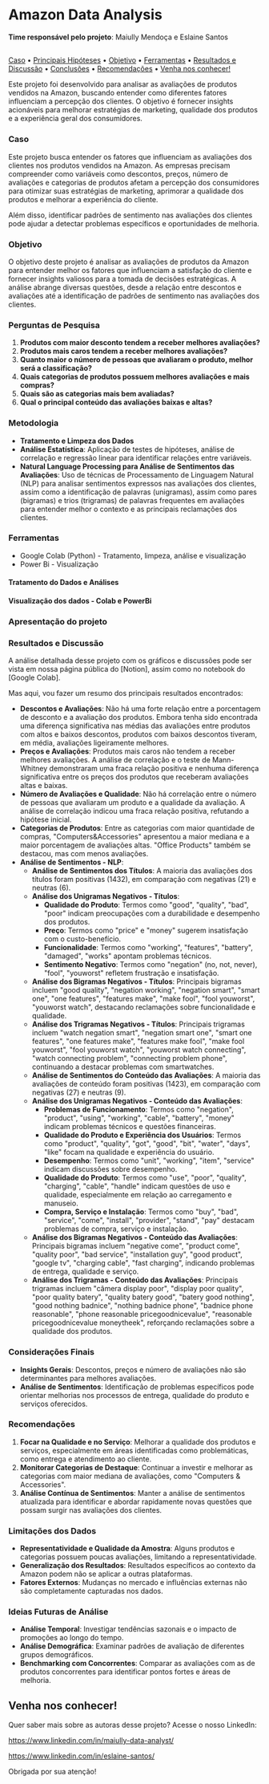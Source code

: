 
<h1 style="display: flex; align-items: center;">  Amazon Data Analysis </h1>

**Time responsável pelo projeto**: Maiully Mendoça e Eslaine Santos
##

<p align="center">
 
[Caso](#caso)  •  [Principais Hipóteses](#principais-hipóteses)  •  [Objetivo](#objetivo)  •  [Ferramentas](#ferramentas)   •  [Resultados e Discussão](#resultados-e-discussão)  •  [Conclusões](#conclusões)  •  [Recomendações](#recomendações)  •  [Venha nos conhecer!](#venha-nos-conhecer)

</p>

Este projeto foi desenvolvido para analisar as avaliações de produtos vendidos na Amazon, buscando entender como diferentes fatores influenciam a percepção dos clientes. O objetivo é fornecer insights acionáveis para melhorar estratégias de marketing, qualidade dos produtos e a experiência geral dos consumidores.


### Caso

Este projeto busca entender os fatores que influenciam as avaliações dos clientes nos produtos vendidos na Amazon. As empresas precisam compreender como variáveis como descontos, preços, número de avaliações e categorias de produtos afetam a percepção dos consumidores para otimizar suas estratégias de marketing, aprimorar a qualidade dos produtos e melhorar a experiência do cliente. 

Além disso, identificar padrões de sentimento nas avaliações dos clientes pode ajudar a detectar problemas específicos e oportunidades de melhoria.

### **Objetivo**

O objetivo deste projeto é analisar as avaliações de produtos da Amazon para entender melhor os fatores que influenciam a satisfação do cliente e fornecer insights valiosos para a tomada de decisões estratégicas. A análise abrange diversas questões, desde a relação entre descontos e avaliações até a identificação de padrões de sentimento nas avaliações dos clientes.

### **Perguntas de Pesquisa**

1. **Produtos com maior desconto tendem a receber melhores avaliações?**
2. **Produtos mais caros tendem a receber melhores avaliações?**
3. **Quanto maior o número de pessoas que avaliaram o produto, melhor será a classificação?**
4. **Quais categorias de produtos possuem melhores avaliações e mais compras?**
5. **Quais são as categorias mais bem avaliadas?**
6. **Qual o principal conteúdo das avaliações baixas e altas?**

### **Metodologia**

- **Tratamento e Limpeza dos Dados**
- **Análise Estatística**: Aplicação de testes de hipóteses, análise de correlação e regressão linear para identificar relações entre variáveis.
- **Natural Language Processing para Análise de Sentimentos das Avaliações**: Uso de técnicas de Processamento de Linguagem Natural (NLP) para analisar sentimentos expressos nas avaliações dos clientes, assim como a identificação de palavras (unigramas), assim como pares (bigramas) e trios (trigramas) de palavras frequentes em avaliações para entender melhor o contexto e as principais reclamações dos clientes.

### Ferramentas

- Google Colab (Python) - Tratamento, limpeza, análise e visualização
- Power Bi - Visualização

#### Tratamento do Dados e Análises

#### Visualização dos dados - Colab e PowerBi

### Apresentação do projeto


### Resultados e Discussão
A análise detalhada desse projeto com os gráficos e discussões pode ser vista em nossa página pública do [Notion], assim como no notebook do [Google Colab]. 

Mas aqui, vou fazer um resumo dos principais resultados encontrados:

- **Descontos e Avaliações**: Não há uma forte relação entre a porcentagem de desconto e a avaliação dos produtos. Embora tenha sido encontrada uma diferença significativa nas médias das avaliações entre produtos com altos e baixos descontos, produtos com baixos descontos tiveram, em média, avaliações ligeiramente melhores.
- **Preços e Avaliações**: Produtos mais caros não tendem a receber melhores avaliações. A análise de correlação e o teste de Mann-Whitney demonstraram uma fraca relação positiva e nenhuma diferença significativa entre os preços dos produtos que receberam avaliações altas e baixas.
- **Número de Avaliações e Qualidade**: Não há correlação entre o número de pessoas que avaliaram um produto e a qualidade da avaliação. A análise de correlação indicou uma fraca relação positiva, refutando a hipótese inicial.
- **Categorias de Produtos**: Entre as categorias com maior quantidade de compras, "Computers&Accessories" apresentou a maior mediana e a maior porcentagem de avaliações altas. "Office Products" também se destacou, mas com menos avaliações.
- **Análise de Sentimentos - NLP**:
    - **Análise de Sentimentos dos Títulos**: A maioria das avaliações dos títulos foram positivas (1432), em comparação com negativas (21) e neutras (6).
    - **Análise dos Unigramas Negativos - Títulos**:
        - **Qualidade do Produto**: Termos como "good", "quality", "bad", "poor" indicam preocupações com a durabilidade e desempenho dos produtos.
        - **Preço**: Termos como "price" e "money" sugerem insatisfação com o custo-benefício.
        - **Funcionalidade**: Termos como "working", "features", "battery", "damaged", "works" apontam problemas técnicos.
        - **Sentimento Negativo**: Termos como "negation" (no, not, never), "fool", "youworst" refletem frustração e insatisfação.
    - **Análise dos Bigramas Negativos - Títulos**: Principais bigramas incluem "good quality", "negation working", "negation smart", "smart one", "one features", "features make", "make fool", "fool youworst", "youworst watch", destacando reclamações sobre funcionalidade e qualidade.
    - **Análise dos Trigramas Negativos - Títulos**: Principais trigramas incluem "watch negation smart", "negation smart one", "smart one features", "one features make", "features make fool", "make fool youworst", "fool youworst watch", "youworst watch connecting", "watch connecting problem", "connecting problem phone", continuando a destacar problemas com smartwatches.
    - **Análise de Sentimentos do Conteúdo das Avaliações**: A maioria das avaliações de conteúdo foram positivas (1423), em comparação com negativas (27) e neutras (9).
    - **Análise dos Unigramas Negativos - Conteúdo das Avaliações**:
        - **Problemas de Funcionamento**: Termos como "negation", "product", "using", "working", "cable", "battery", "money" indicam problemas técnicos e questões financeiras.
        - **Qualidade do Produto e Experiência dos Usuários**: Termos como "product", "quality", "got", "good", "bit", "water", "days", "like" focam na qualidade e experiência do usuário.
        - **Desempenho**: Termos como "unit", "working", "item", "service" indicam discussões sobre desempenho.
        - **Qualidade do Produto**: Termos como "use", "poor", "quality", "charging", "cable", "handle" indicam questões de uso e qualidade, especialmente em relação ao carregamento e manuseio.
        - **Compra, Serviço e Instalação**: Termos como "buy", "bad", "service", "come", "install", "provider", "stand", "pay" destacam problemas de compra, serviço e instalação.
    - **Análise dos Bigramas Negativos - Conteúdo das Avaliações**: Principais bigramas incluem "negative come", "product come", "quality poor", "bad service", "installation guy", "good product", "google tv", "charging cable", "fast charging", indicando problemas de entrega, qualidade e serviço.
    - **Análise dos Trigramas - Conteúdo das Avaliações**: Principais trigramas incluem "câmera display poor", "display poor quality", "poor quality batery", "quality batery good", "batery good nothing", "good nothing badnice", "nothing badnice phone", "badnice phone reasonable", "phone reasonable pricegoodnicevalue", "reasonable pricegoodnicevalue moneytheek", reforçando reclamações sobre a qualidade dos produtos.

### **Considerações Finais**

- **Insights Gerais**: Descontos, preços e número de avaliações não são determinantes para melhores avaliações.
- **Análise de Sentimentos**: Identificação de problemas específicos pode orientar melhorias nos processos de entrega, qualidade do produto e serviços oferecidos.

### **Recomendações**

1. **Focar na Qualidade e no Serviço**: Melhorar a qualidade dos produtos e serviços, especialmente em áreas identificadas como problemáticas, como entrega e atendimento ao cliente.
2. **Monitorar Categorias de Destaque**: Continuar a investir e melhorar as categorias com maior mediana de avaliações, como "Computers & Accessories".
3. **Análise Contínua de Sentimentos**: Manter a análise de sentimentos atualizada para identificar e abordar rapidamente novas questões que possam surgir nas avaliações dos clientes.

### **Limitações dos Dados**

- **Representatividade e Qualidade da Amostra**: Alguns produtos e categorias possuem poucas avaliações, limitando a representatividade.
- **Generalização dos Resultados**: Resultados específicos ao contexto da Amazon podem não se aplicar a outras plataformas.
- **Fatores Externos**: Mudanças no mercado e influências externas não são completamente capturadas nos dados.

### **Ideias Futuras de Análise**

- **Análise Temporal**: Investigar tendências sazonais e o impacto de promoções ao longo do tempo.
- **Análise Demográfica**: Examinar padrões de avaliação de diferentes grupos demográficos.
- **Benchmarking com Concorrentes**: Comparar as avaliações com as de produtos concorrentes para identificar pontos fortes e áreas de melhoria.

## Venha nos conhecer!

Quer saber mais sobre as autoras desse projeto? Acesse o nosso LinkedIn:

https://www.linkedin.com/in/maiully-data-analyst/

https://www.linkedin.com/in/eslaine-santos/

Obrigada por sua atenção!

